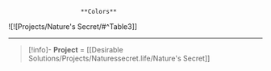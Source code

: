 						**Colors**
![![Projects/Nature's Secret/#^Table3]]


---

> [!info]-
> **Project** = [[Desirable Solutions/Projects/Naturessecret.life/Nature's Secret]]
